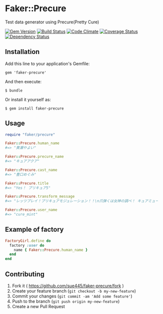 # Faker::Precure
Test data generator using Precure(Pretty Cure)

[![Gem Version](https://badge.fury.io/rb/faker-precure.svg)](http://badge.fury.io/rb/faker-precure)
[![Build Status](https://travis-ci.org/sue445/faker-precure.svg?branch=master)](https://travis-ci.org/sue445/faker-precure)
[![Code Climate](https://codeclimate.com/github/sue445/faker-precure.png)](https://codeclimate.com/github/sue445/faker-precure)
[![Coverage Status](https://coveralls.io/repos/sue445/faker-precure/badge.png)](https://coveralls.io/r/sue445/faker-precure)
[![Dependency Status](https://gemnasium.com/sue445/faker-precure.svg)](https://gemnasium.com/sue445/faker-precure)

## Installation

Add this line to your application's Gemfile:

    gem 'faker-precure'

And then execute:

    $ bundle

Or install it yourself as:

    $ gem install faker-precure

## Usage

```ruby
require "faker/precure"

Faker::Precure.human_name
#=> "黄瀬やよい"

Faker::Precure.precure_name
#=> "キュアアクア"

Faker::Precure.cast_name
#=> "豊口めぐみ"

Faker::Precure.title
#=> "Yes！ プリキュア5"

Faker::Precure.transform_message
#=> "レッツプレイ！プリキュアモジュレーション！！\n爪弾くは女神の調べ！ キュアミューズ！\n届け4人の組曲！スイートプリキュア！"

Faker::Precure.user_name
#=> "cure_mint"
```

## Example of factory
```ruby
FactoryGirl.define do
  factory :user do
    name { Faker::Precure.human_name }
  end
end
```

## Contributing

1. Fork it ( https://github.com/sue445/faker-precure/fork )
2. Create your feature branch (`git checkout -b my-new-feature`)
3. Commit your changes (`git commit -am 'Add some feature'`)
4. Push to the branch (`git push origin my-new-feature`)
5. Create a new Pull Request
